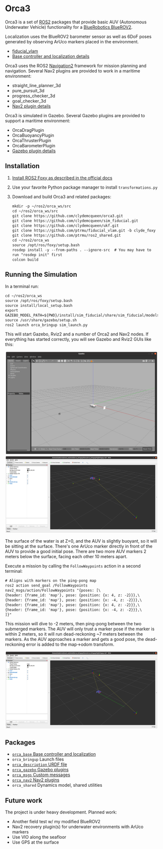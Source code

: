 # Orca3

Orca3 is a set of [ROS2](http://www.ros.org/) packages that provide basic AUV (Autonomous Underwater Vehicle)
functionality for a [BlueRobotics BlueROV2](https://www.bluerobotics.com).

Localization uses the BlueROV2 barometer sensor as well as 6DoF poses generated by observing ArUco markers placed in
the environment.
* [fiducial_vlam](https://github.com/ptrmu/fiducial_vlam)
* [Base controller and localization details](orca_base/README.md)

Orca3 uses the ROS2 [Navigation2](https://navigation.ros.org/index.html) framework for mission planning and navigation.
Several Nav2 plugins are provided to work in a maritime environment:
* straight_line_planner_3d
* pure_pursuit_3d
* progress_checker_3d
* goal_checker_3d
* [Nav2 plugin details](orca_nav2/README.md)

Orca3 is simulated in Gazebo. Several Gazebo plugins are provided to support a maritime environment:
* OrcaDragPlugin
* OrcaBuoyancyPlugin
* OrcaThrusterPlugin
* OrcaBarometerPlugin
* [Gazebo plugin details](orca_gazebo/README.md)

## Installation

1. [Install ROS2 Foxy as described in the official docs](https://index.ros.org/doc/ros2/Installation/Foxy/)
2. Use your favorite Python package manager to install `transformations.py`
3. Download and build Orca3 and related packages:

    ~~~
    mkdir -p ~/ros2/orca_ws/src
    cd ~/ros2/orca_ws/src
    git clone https://github.com/clydemcqueen/orca3.git
    git clone https://github.com/clydemcqueen/sim_fiducial.git
    git clone https://github.com/clydemcqueen/ukf.git
    git clone https://github.com/ptrmu/fiducial_vlam.git -b clyde_foxy
    git clone https://github.com/ptrmu/ros2_shared.git
    cd ~/ros2/orca_ws
    source /opt/ros/foxy/setup.bash
    rosdep install -y --from-paths . --ignore-src  # You may have to run "rosdep init" first
    colcon build
    ~~~
   
## Running the Simulation

In a terminal run:

~~~
cd ~/ros2/orca_ws
source /opt/ros/foxy/setup.bash
source install/local_setup.bash
export GAZEBO_MODEL_PATH=${PWD}/install/sim_fiducial/share/sim_fiducial/models
source /usr/share/gazebo/setup.sh
ros2 launch orca_bringup sim_launch.py
~~~

This will start Gazebo, Rviz2 and a number of Orca2 and Nav2 nodes. 
If everything has started correctly, you will see Gazebo and Rviz2 GUIs like this:

![Gazebo GUI](images/gazebo.png)
![RVIZ2 GUI](images/rviz.png)

The surface of the water is at Z=0, and the AUV is slightly buoyant, so it will be sitting at the surface.
There's one ArUco marker directly in front of the AUV to provide a good initial pose.
There are two more AUV markers 2 meters below the surface, facing each other 10 meters apart.

Execute a mission by calling the `FollowWaypoints` action in a second terminal:

~~~
# Aligns with markers on the ping-pong map
ros2 action send_goal /FollowWaypoints nav2_msgs/action/FollowWaypoints "{poses: [\
{header: {frame_id: 'map'}, pose: {position: {x: 4, z: -2}}},\
{header: {frame_id: 'map'}, pose: {position: {x: -4, z: -2}}},\
{header: {frame_id: 'map'}, pose: {position: {x: 4, z: -2}}},\
{header: {frame_id: 'map'}, pose: {position: {x: -4, z: -2}}},\
]}"
~~~ 

This mission will dive to -2 meters, then ping-pong between the two submerged markers.
The AUV will only trust a marker pose if the marker is within 2 meters, so it will run dead-reckoning ~7 meters
between the markers. As the AUV approaches a marker and gets a good pose, the dead-reckoning
error is added to the map->odom transform.

![Mission](images/mission.png)

## Packages

* [`orca_base` Base controller and localization](orca_base/README.md)
* `orca_bringup` Launch files
* [`orca_description` URDF file](orca_description/README.md)
* [`orca_gazebo` Gazebo plugins](orca_gazebo/README.md)
* [`orca_msgs` Custom messages](orca_msgs/README.md)
* [`orca_nav2` Nav2 plugins](orca_nav2/README.md)
* `orca_shared` Dynamics model, shared utilities

## Future work

The project is under heavy development. Planned work:

* Another field test w/ my modified BlueROV2
* Nav2 recovery plugin(s) for underwater environments with ArUco markers
* Use VIO along the seafloor
* Use GPS at the surface